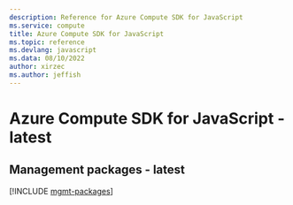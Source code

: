 ```yaml
---
description: Reference for Azure Compute SDK for JavaScript
ms.service: compute
title: Azure Compute SDK for JavaScript
ms.topic: reference
ms.devlang: javascript
ms.data: 08/10/2022
author: xirzec
ms.author: jeffish
---
```

# Azure Compute SDK for JavaScript - latest

## Management packages - latest
[!INCLUDE [mgmt-packages](compute-mgmt-index.md)]
